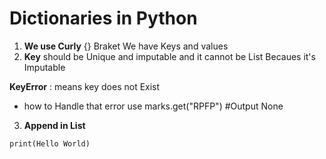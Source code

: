 # Dictionaries in Python
1.  **We use Curly** {} Braket We have Keys and values
2. **Key** should be Unique and imputable and it cannot be List Becaues it's Imputable

**KeyError** : means key does not Exist 
* how to Handle that error use marks.get("RPFP") #Output None

3. **Append in List** 

```print(Hello World)```